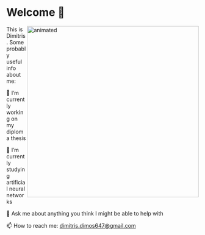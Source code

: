 # Welcome :mechanical_arm:
<img src="https://media.giphy.com/media/IcZhFmufozDCij3p22/giphy.gif" align="right" width="450px" alt="animated"/>

This is Dimitris. Some probably useful info about me:

🔭 I’m currently working on my diploma thesis

🌱 I’m currently studying artificial neural networks

💬 Ask me about anything you think I might be able to help with

📫 How to reach me: [dimitris.dimos647@gmail.com](mailto:dimitris.dimos647@gmail.com)

<br clear="left"/>




<!--A "newline". This text doesn't float anymore, is left-aligned.-->

<!--
**d-dimos/d-dimos** is a ✨ _special_ ✨ repository because its `README.md` (this file) appears on your GitHub profile.

Here are some ideas to get you started:

- 🔭 I’m currently working on ...
- 🌱 I’m currently learning ...
- 👯 I’m looking to collaborate on ...
- 🤔 I’m looking for help with ...
- 💬 Ask me about ...
- 📫 How to reach me: ...
- 😄 Pronouns: ...
- ⚡ Fun fact: ...
-->
